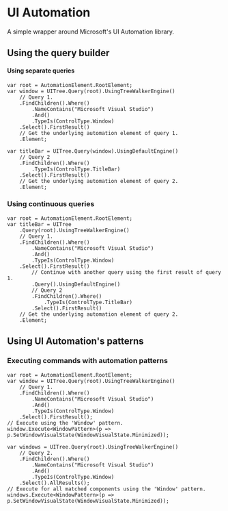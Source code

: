 UI Automation
============

A simple wrapper around Microsoft's UI Automation library.



Using the query builder
-----------------------


#### Using separate queries

    var root = AutomationElement.RootElement;
    var window = UITree.Query(root).UsingTreeWalkerEngine()
        // Query 1.
        .FindChildren().Where()
            .NameContains("Microsoft Visual Studio")
            .And()
            .TypeIs(ControlType.Window)
        .Select().FirstResult()
        // Get the underlying automation element of query 1.
        .Element;

    var titleBar = UITree.Query(window).UsingDefaultEngine()
        // Query 2
        .FindChildren().Where()
            .TypeIs(ControlType.TitleBar)
        .Select().FirstResult()
        // Get the underlying automation element of query 2.
        .Element;


### Using continuous queries

    var root = AutomationElement.RootElement;
    var titleBar = UITree
        .Query(root).UsingTreeWalkerEngine()
        // Query 1.
        .FindChildren().Where()
            .NameContains("Microsoft Visual Studio")
            .And()
            .TypeIs(ControlType.Window)
        .Select().FirstResult()
            // Continue with another query using the first result of query 1.
            .Query().UsingDefaultEngine()
            // Query 2
            .FindChildren().Where()
                .TypeIs(ControlType.TitleBar)
            .Select().FirstResult()
        // Get the underlying automation element of query 2.
        .Element;



Using UI Automation's patterns
------------------------------


### Executing commands with automation patterns

    var root = AutomationElement.RootElement;
    var window = UITree.Query(root).UsingTreeWalkerEngine()
        // Query 1.
        .FindChildren().Where()
            .NameContains("Microsoft Visual Studio")
            .And()
            .TypeIs(ControlType.Window)
        .Select().FirstResult();
    // Execute using the 'Window' pattern.
    window.Execute<WindowPattern>(p => p.SetWindowVisualState(WindowVisualState.Minimized));

    var windows = UITree.Query(root).UsingTreeWalkerEngine()
        // Query 2.
        .FindChildren().Where()
            .NameContains("Microsoft Visual Studio")
            .And()
            .TypeIs(ControlType.Window)
        .Select().AllResults();
    // Execute for all matched components using the 'Window' pattern.
    windows.Execute<WindowPattern>(p => p.SetWindowVisualState(WindowVisualState.Minimized));

